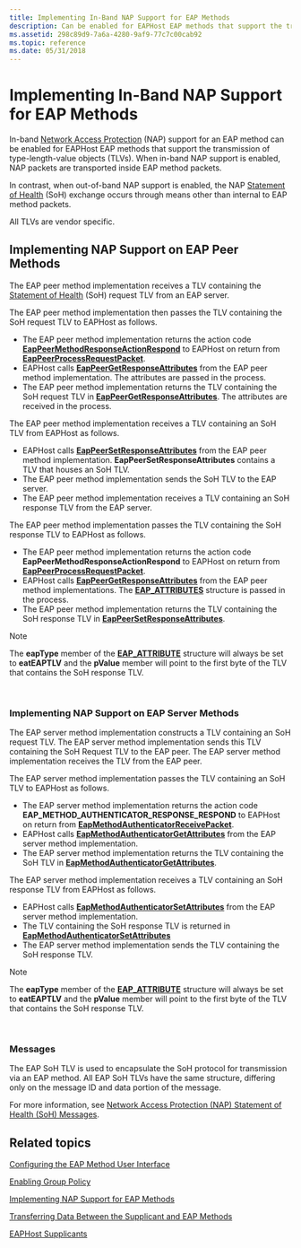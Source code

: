 ```yaml
---
title: Implementing In-Band NAP Support for EAP Methods
description: Can be enabled for EAPHost EAP methods that support the transmission of type-length-value objects (TLVs).
ms.assetid: 298c89d9-7a6a-4280-9af9-77c7c00cab92
ms.topic: reference
ms.date: 05/31/2018
---
```


# Implementing In-Band NAP Support for EAP Methods

In-band [Network Access Protection](https://docs.microsoft.com/windows/desktop/NAP/network-access-protection-start-page) (NAP) support for an EAP method can be enabled for EAPHost EAP methods that support the transmission of type-length-value objects (TLVs). When in-band NAP support is enabled, NAP packets are transported inside EAP method packets.

In contrast, when out-of-band NAP support is enabled, the NAP [Statement of Health](Http://go.microsoft.com/fwlink/p/?linkid=83917) (SoH) exchange occurs through means other than internal to EAP method packets.

All TLVs are vendor specific.

## Implementing NAP Support on EAP Peer Methods

The EAP peer method implementation receives a TLV containing the [Statement of Health](Http://go.microsoft.com/fwlink/p/?linkid=83917) (SoH) request TLV from an EAP server.

The EAP peer method implementation then passes the TLV containing the SoH request TLV to EAPHost as follows.

-   The EAP peer method implementation returns the action code [**EapPeerMethodResponseActionRespond**](/windows/win32/api/eapauthenticatoractiondefine/ne-eapauthenticatoractiondefine-eappeermethodresponseaction) to EAPHost on return from [**EapPeerProcessRequestPacket**](/previous-versions/windows/desktop/api/eapmethodpeerapis/nf-eapmethodpeerapis-eappeerprocessrequestpacket).
-   EAPHost calls [**EapPeerGetResponseAttributes**](/previous-versions/windows/desktop/api/eapmethodpeerapis/nf-eapmethodpeerapis-eappeergetresponseattributes) from the EAP peer method implementation. The attributes are passed in the process.
-   The EAP peer method implementation returns the TLV containing the SoH request TLV in [**EapPeerGetResponseAttributes**](/previous-versions/windows/desktop/api/eapmethodpeerapis/nf-eapmethodpeerapis-eappeergetresponseattributes). The attributes are received in the process.

The EAP peer method implementation receives a TLV containing an SoH TLV from EAPHost as follows.

-   EAPHost calls [**EapPeerSetResponseAttributes**](/previous-versions/windows/desktop/api/eapmethodpeerapis/nf-eapmethodpeerapis-eappeersetresponseattributes) from the EAP peer method implementation. **EapPeerSetResponseAttributes** contains a TLV that houses an SoH TLV.
-   The EAP peer method implementation sends the SoH TLV to the EAP server.
-   The EAP peer method implementation receives a TLV containing an SoH response TLV from the EAP server.

The EAP peer method implementation passes the TLV containing the SoH response TLV to EAPHost as follows.

-   The EAP peer method implementation returns the action code **EapPeerMethodResponseActionRespond** to EAPHost on return from [**EapPeerProcessRequestPacket**](/previous-versions/windows/desktop/api/eapmethodpeerapis/nf-eapmethodpeerapis-eappeerprocessrequestpacket).
-   EAPHost calls [**EapPeerGetResponseAttributes**](/previous-versions/windows/desktop/api/eapmethodpeerapis/nf-eapmethodpeerapis-eappeergetresponseattributes) from the EAP peer method implementations. The [**EAP\_ATTRIBUTES**](/windows/desktop/api/eaptypes/ns-eaptypes-eap_attributes) structure is passed in the process.
-   The EAP peer method implementation returns the TLV containing the SoH response TLV in [**EapPeerSetResponseAttributes**](/previous-versions/windows/desktop/api/eapmethodpeerapis/nf-eapmethodpeerapis-eappeersetresponseattributes).

> [!Note]  
> The **eapType** member of the [**EAP\_ATTRIBUTE**](/windows/desktop/api/eaptypes/ns-eaptypes-eap_attribute) structure will always be set to **eatEAPTLV** and the **pValue** member will point to the first byte of the TLV that contains the SoH response TLV.

 

### Implementing NAP Support on EAP Server Methods

The EAP server method implementation constructs a TLV containing an SoH request TLV. The EAP server method implementation sends this TLV containing the SoH Request TLV to the EAP peer. The EAP server method implementation receives the TLV from the EAP peer.

The EAP server method implementation passes the TLV containing an SoH TLV to EAPHost as follows.

-   The EAP server method implementation returns the action code **EAP\_METHOD\_AUTHENTICATOR\_RESPONSE\_RESPOND** to EAPHost on return from [**EapMethodAuthenticatorReceivePacket**](/previous-versions/windows/desktop/api/eapmethodauthenticatorapis/nf-eapmethodauthenticatorapis-eapmethodauthenticatorreceivepacket).
-   EAPHost calls [**EapMethodAuthenticatorGetAttributes**](/previous-versions/windows/desktop/api/eapmethodauthenticatorapis/nf-eapmethodauthenticatorapis-eapmethodauthenticatorgetattributes) from the EAP server method implementation.
-   The EAP server method implementation returns the TLV containing the SoH TLV in [**EapMethodAuthenticatorGetAttributes**](/previous-versions/windows/desktop/api/eapmethodauthenticatorapis/nf-eapmethodauthenticatorapis-eapmethodauthenticatorgetattributes).

The EAP server method implementation receives a TLV containing an SoH response TLV from EAPHost as follows.

-   EAPHost calls [**EapMethodAuthenticatorSetAttributes**](/previous-versions/windows/desktop/api/eapmethodauthenticatorapis/nf-eapmethodauthenticatorapis-eapmethodauthenticatorsetattributes) from the EAP server method implementation.
-   The TLV containing the SoH response TLV is returned in [**EapMethodAuthenticatorSetAttributes**](/previous-versions/windows/desktop/api/eapmethodauthenticatorapis/nf-eapmethodauthenticatorapis-eapmethodauthenticatorsetattributes)
-   The EAP server method implementation sends the TLV containing the SoH response TLV.

> [!Note]  
> The **eapType** member of the [**EAP\_ATTRIBUTE**](/windows/desktop/api/eaptypes/ns-eaptypes-eap_attribute) structure will always be set to **eatEAPTLV** and the **pValue** member will point to the first byte of the TLV that contains the SoH response TLV.

 

### Messages

The EAP SoH TLV is used to encapsulate the SoH protocol for transmission via an EAP method. All EAP SoH TLVs have the same structure, differing only on the message ID and data portion of the message.

For more information, see [Network Access Protection (NAP) Statement of Health (SoH) Messages](Http://go.microsoft.com/fwlink/p/?linkid=83918).

## Related topics

<dl> <dt>

[Configuring the EAP Method User Interface](configuring-the-eap-method-user-interface.md)
</dt> <dt>

[Enabling Group Policy](enabling-group-policy.md)
</dt> <dt>

[Implementing NAP Support for EAP Methods](implementing-nap-for-eap-methods.md)
</dt> <dt>

[Transferring Data Between the Supplicant and EAP Methods](transferring-data-between-the-supplicant-and-eap-methods.md)
</dt> <dt>

[EAPHost Supplicants](eaphost-supplicants.md)
</dt> </dl>

 

 




